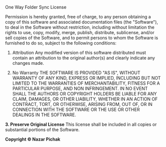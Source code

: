One Way Folder Sync License

Permission is hereby granted, free of charge, to any person obtaining a copy of this software and associated documentation files (the "Software"), to deal in the Software without restriction, including without limitation the rights to use, copy, modify, merge, publish, distribute, sublicense, and/or sell copies of the Software, and to permit persons to whom the Software is furnished to do so, subject to the following conditions:

1. Attribution
Any modified version of this software distributed must contain an attribution to the original author(s) and clearly indicate any changes made.


2. No Warranty
THE SOFTWARE IS PROVIDED "AS IS", WITHOUT WARRANTY OF ANY KIND, EXPRESS OR IMPLIED, INCLUDING BUT NOT LIMITED TO THE WARRANTIES OF MERCHANTABILITY, FITNESS FOR A PARTICULAR PURPOSE, AND NON INFRINGEMENT. IN NO EVENT SHALL THE AUTHORS OR COPYRIGHT HOLDERS BE LIABLE FOR ANY CLAIM, DAMAGES, OR OTHER LIABILITY, WHETHER IN AN ACTION OF CONTRACT, TORT, OR OTHERWISE, ARISING FROM, OUT OF, OR IN CONNECTION WITH THE SOFTWARE OR THE USE OR OTHER DEALINGS IN THE SOFTWARE.


**3. Preserve Original License**
This license shall be included in all copies or substantial portions of the Software.


**Copyright &copy; Nazar Pichak**
